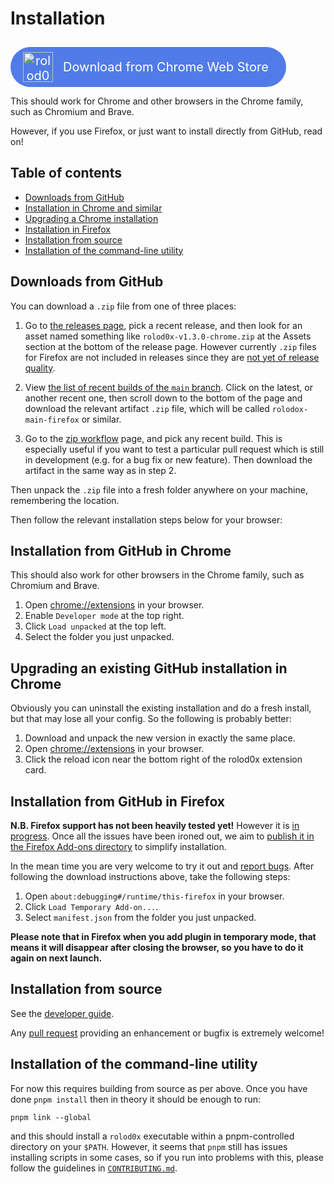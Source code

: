 # Installation

<a style="margin-top: 10px; text-decoration: none; text-align: center; color: white; background: #517BE8; display: inline-flex; align-items: center; justify-content: center; padding: 8px 20px; border-radius: 999px; font-size: 20px;" href="https://chromewebstore.google.com/detail/rolod0x/dgagbbklcgogbaamlbmaaemljjfnminp" target="_blank"  rel="noopener noreferrer" title="rolod0x in Chrome Web Store">
  <span style="display: inline-flex;">
    <img style="" loading="lazy" decoding="async" src="https://images.ctfassets.net/9sy2a0egs6zh/6jY0xZYtP18iUGOuL7qsEa/255fab1bec903c6a079c5b171afa9504/Chrome_Logo.svg" alt="rolod0x in Chrome Web Store" width="48">
  </span>
  <span style="padding: 0px 8px 0px 16px;">Download from Chrome Web Store</span>
</a>

This should work for Chrome and other browsers in the Chrome family,
such as Chromium and Brave.

However, if you use Firefox, or just want to install directly from
GitHub, read on!

## Table of contents

- [Downloads from GitHub](#downloads)
- [Installation in Chrome and similar](#chrome)
- [Upgrading a Chrome installation](#chrome-upgrade)
- [Installation in Firefox](#firefox)
- [Installation from source](#source)
- [Installation of the command-line utility](#cli)

## Downloads from GitHub <a name="downloads"></a>

You can download a `.zip` file from one of three places:

1. Go to [the releases page][releases], pick a recent release, and
   then look for an asset named something like
   `rolod0x-v1.3.0-chrome.zip` at the Assets section at the bottom of
   the release page.  However currently `.zip` files for Firefox are
   not included in releases since they are [not yet of release
   quality](https://github.com/rolod0x/rolod0x/issues/19).

2. View [the list of recent builds of the `main` branch][main].  Click
   on the latest, or another recent one, then scroll down to the
   bottom of the page and download the relevant artifact `.zip` file,
   which will be called `rolodox-main-firefox` or similar.

3. Go to the [zip workflow][] page, and pick any recent build.  This
   is especially useful if you want to test a particular pull request
   which is still in development (e.g. for a bug fix or new feature).
   Then download the artifact in the same way as in step 2.

[releases]: https://github.com/rolod0x/rolod0x/releases
[main]: https://github.com/rolod0x/rolod0x/actions/workflows/build-zip.yml?query=branch%3Amain
[zip workflow]: https://github.com/rolod0x/rolod0x/actions/workflows/build-zip.yml

Then unpack the `.zip` file into a fresh folder anywhere on your machine,
remembering the location.

Then follow the relevant installation steps below for your browser:

## Installation from GitHub in Chrome <a name="chrome"></a>

This should also work for other browsers in the Chrome family, such as
Chromium and Brave.

1. Open <chrome://extensions> in your browser.
2. Enable `Developer mode` at the top right.
3. Click `Load unpacked` at the top left.
4. Select the folder you just unpacked.

## Upgrading an existing GitHub installation in Chrome <a name="chrome-upgrade"></a>

Obviously you can uninstall the existing installation and do a fresh
install, but that may lose all your config.  So the following is probably
better:

1. Download and unpack the new version in exactly the same place.
2. Open <chrome://extensions> in your browser.
3. Click the reload icon near the bottom right of the rolod0x extension
   card.

## Installation from GitHub in Firefox <a name="firefox"></a>

**N.B. Firefox support has not been heavily tested yet!**  However it
is [in progress](https://github.com/rolod0x/rolod0x/issues/19).  Once
all the issues have been ironed out, we aim to [publish it in the
Firefox Add-ons directory](https://github.com/rolod0x/rolod0x/issues/15)
to simplify installation.

In the mean time you are very welcome to try it out and
[report bugs](../CONTRIBUTING.md).  After following the
download instructions above, take the following steps:

1. Open `about:debugging#/runtime/this-firefox` in your browser.
2. Click `Load Temporary Add-on...`.
3. Select `manifest.json` from the folder you just unpacked.

**Please note that in Firefox when you add plugin in temporary mode, that
means it will disappear after closing the browser, so you have to do it
again on next launch.**

## Installation from source <a name="source"></a>

See the [developer guide][].

Any [pull request][using PRs] providing an enhancement or bugfix is
extremely welcome!

[developer guide]: ./dev-guide.md
[using PRs]: https://docs.github.com/en/pull-requests

## Installation of the command-line utility <a name="cli"></a>

For now this requires building from source as per above.  Once you
have done `pnpm install` then in theory it should be enough to run:

    pnpm link --global

and this should install a `rolod0x` executable within a
pnpm-controlled directory on your `$PATH`.  However, it seems that
`pnpm` still has issues installing scripts in some cases, so if you
run into problems with this, please follow the guidelines in
[`CONTRIBUTING.md`](../CONTRIBUTING.md).

